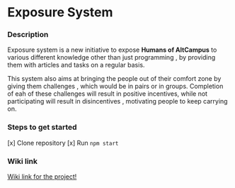 # Exposure System

### Description

Exposure system is a new initiative to expose **Humans of AltCampus** to various different knowledge other than just programming , by providing them with articles and tasks on a regular basis.

This system also aims at bringing the people out of their comfort zone by giving them challenges , which would be in pairs or in groups. Completion of eah of these challenges will result in positive incentives, while not participating will result in disincentives , motivating people to keep carrying on.

### Steps to get started
[x] Clone repository
[x] Run `npm start`

### Wiki link
[Wiki link for the project!](https://github.com/AltCampus/exposureSystem/wiki)